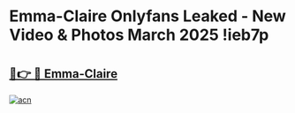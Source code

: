 # Emma-Claire Onlyfans Leaked - New Video & Photos March 2025 !ieb7p

# <h2><a href="https://psazzk.iuczelnia.edu.pl?title=Emma-Claire&ref=ieb7p">🔗👉 🔴 Emma-Claire</a></h2>

[![acn](https://github.com/user-attachments/assets/0f9c940e-d8b0-45ae-aac7-cd30a18b3e1c)](https://psazzk.iuczelnia.edu.pl?title=Emma-Claire&ref=ieb7p)

